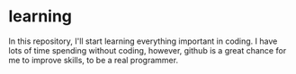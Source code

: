 # learning
In this repository, I'll start learning everything important in coding.
I have lots of time spending without coding, however, github is a great chance for me to improve skills, to be a real programmer.
